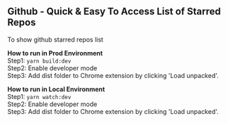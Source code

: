 ## Github - Quick & Easy To Access List of Starred Repos 

To show github starred repos list

**How to run in Prod Environment**  
Step1: `yarn build:dev`  
Step2: Enable developer mode  
Step3: Add dist folder to Chrome extension by clicking 'Load unpacked'.

**How to run in Local Environment**  
Step1: `yarn watch:dev`  
Step2: Enable developer mode  
Step3: Add dist folder to Chrome extension by clicking 'Load unpacked'.